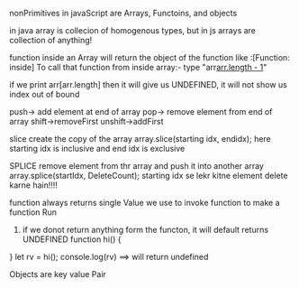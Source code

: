 nonPrimitives in javaScript are Arrays, Functoins, and objects
<!-- --------------------------------------------------------------------- -->
<!-- Arrays -->
in java array is collecion of homogenous types, but
in js arrays are collection of anything!

function inside an Array will return the object of the function like :[Function: inside]
To call that function from inside array:- type "arr[arr.length - 1]()"


<!-- Important -->
if we print arr[arr.length] then it will give us UNDEFINED, it will not show us index out of bound 

<!-- push pop shift unshift -->

push-> add element at end of array
pop-> remove element from end of array
shift->removeFirst
unshift->addFirst

<!-- slice, splice -->

slice create the copy of the array
array.slice(starting idx, endidx);
here starting idx is inclusive and end idx is exclusive

SPLICE remove element from thr array and push it into another array
array.splice(startIdx, DeleteCount);
starting idx se lekr kitne element delete karne hain!!!!

<!-- ------------------------------------------------------------------------ -->
<!-- Functions -->
function always returns single Value
we use to invoke function to make a function Run
1. if we donot return anything form the functon, it will default returns UNDEFINED
function hi() {

}
let rv = hi();
console.log(rv) ==> will return undefined



<!-- Objects -->

Objects are key value Pair